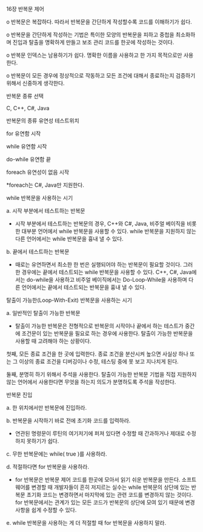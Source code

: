 16장 반복문 제어

o 반복문은 복잡하다. 따라서 반복문을 간단하게 작성할수록 코드를 이해하기가 쉽다.

o 반복문을 간단하게 작성하는 기법은 특이한 모양의 반복문을 피하고 중첩을 최소화하며 진입과 탈출을 명확하게 만들고 보조 관리 코드를 한곳에 작성하는 것이다.

o 반복문 인덱스는 남용하기가 쉽다. 명확한 이름을 사용하고 한 가지 목적으로만 사용한다.

o 반복문이 모든 경우에 정상적으로 작동하고 모든 조건에 대해서 종료하는지 검증하기 위해서 신중하게 생각한다.

 

반복문 종류 선택

C, C++, C#, Java

반복문의 종류 유연성 테스트위치

for 유연함 시작

while 유연함 시작

do-while 유연함 끝

foreach 유연성이 없음 시작

*foreach는 C#, Java만 지원한다.

 

while 반복문을 사용하는 시기

a. 시작 부분에서 테스트하는 반복문

- 시작 부분에서 테스트하는 반복문의 경우, C++와 C#, Java, 비주얼 베이직을 비롯한 대부분 언어에서 while 반복문을 사용할 수 있다. while 반복문을 지원하지 않는 다른 언어에서는 while 반복문을 흉내 낼 수 있다.

 

b. 끝에서 테스트하는 반복문

- 때로는 유연하면서 최소한 한 번은 실행되어야 하는 반복문이 필요할 것이다. 그러한 경우에는 끝에서 테스트되는 while 반복문을 사용할 수 있다. C++, C#, Java에서는 do-while을 사용하고 비주얼 베이직에서는 Do-Loop-While을 사용하며 다른 언어에서는 끝에서 테스트되는 반복문을 흉내 낼 수 있다.

 

탈출이 가능한(Loop-With-Exit) 반복문을 사용하는 시기

a. 일반적인 탈출이 가능한 반복문

- 탈출이 가능한 반복문은 전형적으로 반복문의 시작이나 끝에서 하는 테스트가 중간에 조건문이 있는 반복문을 필요로 하는 경우에 사용한다. 탈출이 가능한 반복문을 사용할 때 고려해야 하는 상황이다.

첫째, 모든 종료 조건을 한 곳에 입력한다. 종료 조건을 분산시켜 높으면 사실상 하나 또는 그 이상의 종료 조건을 디버깅이나 수정, 테스팅 중에 못 보고 지나치게 된다.

둘째, 분명히 하기 위해서 주석을 사용한다. 탈출이 가능한 반복문 기법을 직접 지원하지 않는 언어에서 사용한다면 무엇을 하는지 의도가 분명하도록 주석을 작성한다.

 

반복문 진입

a. 한 위치에서만 반복문에 진입하라.

b. 반복문을 시작하기 바로 전에 초기화 코드를 입력하라.

- 연관된 명령문이 루틴의 여기저기에 퍼져 있다면 수정할 때 간과하거나 제대로 수정하지 못하기가 쉽다.

c. 무한 반복문에는 while( true )를 사용하라.

d. 적절하다면 for 반복문을 사용하라.

- for 반복문은 반복문 제어 코드를 한곳에 모아서 읽기 쉬운 반복문을 만든다. 소프트웨어를 변경할 때 개발자들이 흔히 저지르는 실수는 while 반복문의 상단에 있는 반복문 초기화 코드는 변경하면서 마지막에 있는 관련 코드를 변경하지 않는 것이다. for 반복문에서는 관계가 있는 모든 코드가 반복문의 상단에 모여 있기 때문에 변경 사항을 쉽게 수정할 수 있다.

e. while 반복문을 사용하는 게 더 적절할 때 for 반복문을 사용하지 말라.